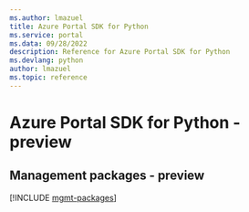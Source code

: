 ```yaml
---
ms.author: lmazuel
title: Azure Portal SDK for Python
ms.service: portal
ms.data: 09/28/2022
description: Reference for Azure Portal SDK for Python
ms.devlang: python
author: lmazuel
ms.topic: reference
---
```

# Azure Portal SDK for Python - preview

## Management packages - preview
[!INCLUDE [mgmt-packages](portal-mgmt-index.md)]

